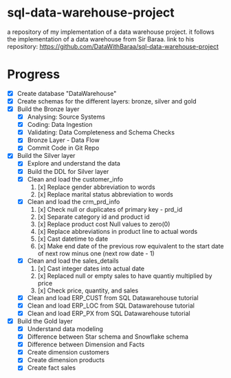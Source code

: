 # sql-data-warehouse-project
a repository of my implementation of a data warehouse project. it follows the implementation of a data warehouse from Sir Baraa. link to his repository: https://github.com/DataWithBaraa/sql-data-warehouse-project

# Progress
- [x] Create database "DataWarehouse"
- [x] Create schemas for the different layers: bronze, silver and gold
- [x] Build the Bronze layer 
    - [x] Analysing: Source Systems
    - [x] Coding: Data Ingestion
    - [x] Validating: Data Completeness and Schema Checks
    - [x] Bronze Layer - Data Flow
    - [x] Commit Code in Git Repo
- [x] Build the Silver layer
    - [x] Explore and understand the data
    - [x] Build the DDL for Silver layer
    - [x] Clean and load the customer_info
        1. [x] Replace gender abbreviation to words
        2. [x] Replace marital status abbreviation to words
    - [x] Clean and load the crm_prd_info 
		1. [x] Check null or duplicates of primary key - prd_id
		2. [x] Separate category id and product id
		3. [x] Replace product cost Null values to zero(0)
		4. [x] Replace abbreviations in product line to actual words
		5. [x] Cast datetime to date 
		6. [x] Make end date of the previous row equivalent to the start date of next row minus one (next row date - 1)
    - [x] Clean and load the sales_details
        1. [x] Cast integer dates into actual date
        2. [x] Replaced null or empty sales to have quantiy multiplied by price
        3. [x] Check price, quantity, and sales
    - [x] Clean and load ERP_CUST from SQL Datawarehouse tutorial
    - [x] Clean and load ERP_LOC from SQL Datawarehouse tutorial
    - [x] Clean and load ERP_PX from SQL Datawarehouse tutorial
- [x] Build the Gold layer
    - [x] Understand data modeling
    - [x] Difference between Star schema and Snowflake schema
    - [x] Difference between Dimension and Facts
    - [x] Create dimension customers
    - [x] Create dimension products
    - [x] Create fact sales